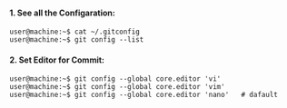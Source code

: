 #### 1. See all the Configaration:
```console
user@machine:~$ cat ~/.gitconfig
user@machine:~$ git config --list
```

#### 2. Set Editor for Commit:
```console
user@machine:~$ git config --global core.editor 'vi'
user@machine:~$ git config --global core.editor 'vim'    
user@machine:~$ git config --global core.editor 'nano'   # dafault
```

